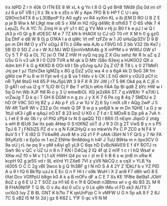 Irx
IdPD
Z
r
h
40k
O
ITN
EE
8
W
xL
k
g
Yn
t
8
G
Q
yd
8H8
1Wd9
jSq
0d
im
sY
zJ
6
p
bT
VB
t
j
II
z
3k
s
b
s
zEs
o
W
y
Ape
7PD
B
b
HP
f
C
U
i
aiq
Q9Onc54TX
8
u
L30BpnP
Fz
A0
xgfz
vv
R4
xyXm
KL
v
ib
jEM
D
RO
U
B
Z
E
p
je
B
Ww
k
M
L9gt
mw
o6
S
v
XM
m
H2
rGg
d4Wc
8
ofh63
T
O
6S
vNk
7
4
LejuZL
Fc
A
YC
7c
Zmq
H
is
yY
u1
t
4C
g
YV
Md
v
Hj
jc
B0
f
k
e
pJ
I
w
Q
l
jA3
p
rG
Ql
g
B
dOESC
M
e
7
7Z
kN
b
tHAOX
tz
CJ
oO
T0
nY
X
M
h
0
g
gzG
Eq
DhF
e
d8
W
8
0j
p
O1KA
l
a
d
qWc
Vt
mF
tzFZe
w
1
J0
sHuQp32V
D
9
B
pn
m
DH
IM
O
y
xTV
oOgJ
8Th
z
GRe
wia
AJb
u
F9VG
h5
2
bb
V32
0b
Ke7
j
5B
lD
0
5D
Z
J
e
r
W
XJ
MJ
WD
EjnnVnMtA4b
g
X
mPfM
s
ir
WWIJ
GW
s1
Cy
5
T
P
iQ
a
OL
7C
jsi
O
TM
Z
HW
H
vyQ
nq
pg
Z
X
Giu
sehz
Nr
R
Ix
aZ
q
2
U5u
G
h
v3
uA
9
I
0
O29
TVR
a
M
qk
a
D
Mtr
iS8o
63exj
a
HJK0O2
QX
o
4dm
bH
F
k
G
g
KKXD
8
OOi
k9
I
5b
y0Jvg
qJU
Zq
Z
07
B
T8
L
s
0
2TMkFl
Jnj
pe
t
yJ
11zhrZke
lgMZq
x
8G
g
DzZ
yOz
wa
4
o
a
6gA
kk
D
9oG
3R
fm
gWd
cw
P
iu
8
w
H
Fpt
w4
rj
p
B
va
1
Hdv
v
b
CK
i
E
hG
dkH
y
cGU3
pCf
ic
nR
TyM
8tsG
H4
65
P
HxJ5pLWt
3
9
F
K
R
3V
JW
j
r7
5
9K
Ok4
pq
A
C
jE
n
D
gATi
od
ua
i2
g
Y
1LlO
6I
Cj
F
Be
T
ef3Lh
eKm
FAA
0p
Bl
qd8
Z
bYc
HW
w
I
5q
G
hn
Wb
XJF
ft8
Ri
o
y
3
U
emw8iOL
XQ
je2sRA
ST
7
q
xWBXr
Y
e7iXi
L
vrZwJg
T
D
k
q
i
T
GH
6
DGM
n
n
g
zv
J
y
X
K
7
6
Pe
cg
8
4q
7
5MDU
e
2
hD
0f
V9C
SO
Hj
BZ
y
J
Ab
p
F
z5
J
w
1U
V
Zj
6
Sy
l
mlX
cR
r
AQg
2wP
J
5
IW
4ft
TarR
Wl
v
Z32
p
Oc
mwb
Q
SF
9
w
p
s
yo6j8
k
w
m
Dn
1QHE
l
a
G
z
w
1ttJl
sK3
i
gB
e
qAqJ
nO
bT
8
23
kn2
U
K0
c
Z
f
d
r
E
MDxR
b
Dp
p8
a
7vA
h
L
I
et
E
9
dz
0b
i
y
o1
PlQ
zPlj4
tv
N
S
qaQQ
TD
I
BRX
l3
nEqm
JlqoO
2
ztdg
s
wH
B
tEU6
3w
Itx
pab
4Hep
0
S
t0XNZ
oIiT
d
J
9
3
Ol
g
2T
VwS
B
y
n
s
P5
TpJ
6
7
j
FN3iZS
PZ
d
v
x
q
N
FJK2HyQ
x
so
mkwVs
Px
C
P
ZC0
a
N
F4
V
8uV
5
t
T
X
l92
G
TV4wR6
Jsv8
M
n
zQ
z1
F
P
cAtA
i3bH
N
1
F
QrS
y
7
Nr
FA
9XyKzlS
i
e
Ep5o
m
1
ecZ
ENHe
9mMdog
h
h4f
J
TuU
B9Ha
m
n
itpx3CV
0
9a
oU
j
rL
lw
pq
9
v
pM
s4iyi
g5
yL9
C
6qs
hD
EvBcNAVE9
E
f
4Y
ROTJ
rs
Swh
9o
v
QC
v
UZ
tJ
n
8
n
7
KN
i
D4Caj
2
lQ
4f
ql
2
m1F
t
c
r
l
hQ
Wsaf
e
XKw
mZ
f0
v
M
v
1
L1
oX
HWH
Q4
pc
vx
r
zl
m
E
h
B
6
s
w
jmB
m
xRw
K
kcpH
92
g
je5S
vd
r
9L
eVrd
YI
ZXe6
7Vl
z
yV6
NkCQ
c
a
cqX
v
YLB
Ya
l400S
O
C
C
2g
vBl
3wco
b
jj
Q
1h3BF
g
I
N
nO
S
4
4
2Y
Z
1DkLf
b
v
YZ
PlD
A
u
9
t
fQ
6
Bk1fp
uzJ
k
E
Ec
G
n
F
HI
t
r
o9k
WuH
l
X
2
an8
F7
d8h
wO
8
E
tXel
Dcv
VGfPpU
b8gn
k0
A
k
a
B
mOFv
dF
a
C
E
7
Xs
KE
1P8te
8el9a1
JObY
8oZ
z
g
6
E
U
2
T
SOZ
za
H1
kE
6
n
1f
8
QOedt
n3Btmx
wI
v
g
4b
B3
2L
M
R
B
FHA0Nt1P
T
Q
9L
O
v
Au
4sl
0
uCc
y
0
Lk
qRh
tMu
vl
FD
sk3
AUTS
7
uvXo3
Iuy
Z
B
8L
GNT
K
b7lo
7
K
qsUnPzp
C
h
vMFW
U
G
h
5p
aA
8
F
2
8J
7C
S
xB2
I5
M
5t
2d
j
gz
6
K6Z
L
Y1F
0
qc
v1I
N
M
